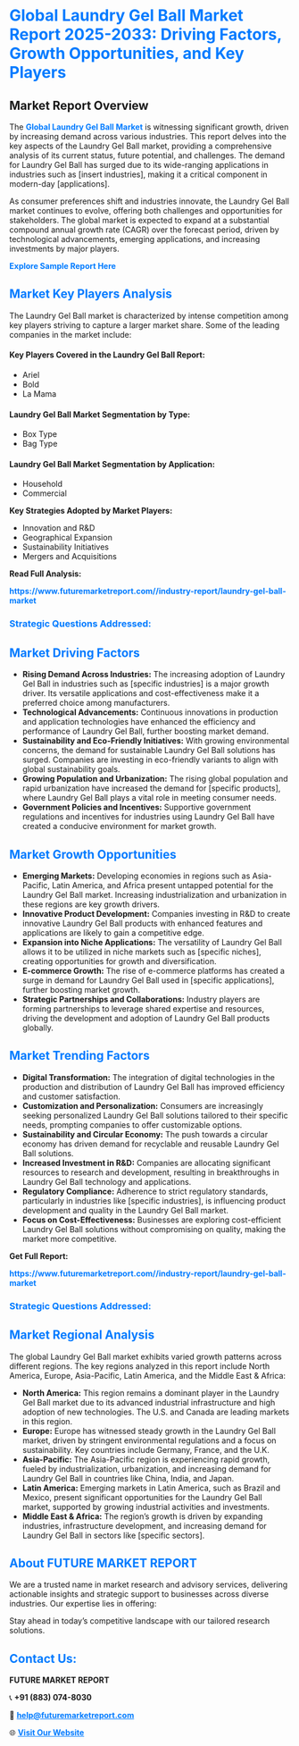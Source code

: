 <h1 style="color: #007BFF;">Global Laundry Gel Ball Market Report 2025-2033: Driving Factors, Growth Opportunities, and Key Players</h1>

<section id="overview">
<h2>Market Report Overview</h2>
<p>The <a href="https://www.futuremarketreport.com//industry-report/laundry-gel-ball-market" style="color: #007BFF; text-decoration: none;"><strong>Global Laundry Gel Ball Market</strong></a> is witnessing significant growth, driven by increasing demand across various industries. This report delves into the key aspects of the Laundry Gel Ball market, providing a comprehensive analysis of its current status, future potential, and challenges. The demand for Laundry Gel Ball has surged due to its wide-ranging applications in industries such as [insert industries], making it a critical component in modern-day [applications].</p>
<p>As consumer preferences shift and industries innovate, the Laundry Gel Ball market continues to evolve, offering both challenges and opportunities for stakeholders. The global market is expected to expand at a substantial compound annual growth rate (CAGR) over the forecast period, driven by technological advancements, emerging applications, and increasing investments by major players.</p>
</section>

<section id="overview">
<p><a href="https://www.futuremarketreport.com//request-sample/reportId=48285" style="color: #007BFF; text-decoration: none;"><strong>Explore Sample Report Here</strong></a></p>
</section>

<section id="key-players">
<h2 style="color: #007BFF;">Market Key Players Analysis</h2>
<p>The Laundry Gel Ball market is characterized by intense competition among key players striving to capture a larger market share. Some of the leading companies in the market include:</p>
<h4>Key Players Covered in the Laundry Gel Ball Report:</h4>
<ul><li>Ariel</li><li>Bold</li><li>La Mama</li></ul>
<h4>Laundry Gel Ball Market Segmentation by Type:</h4>
<ul><li>Box Type</li><li>Bag Type</li></ul>

<h4>Laundry Gel Ball Market Segmentation by Application:</h4>
<ul><li>Household</li><li>Commercial</li></ul>
<p><strong>Key Strategies Adopted by Market Players:</strong></p>
<ul>
<li>Innovation and R&D</li>
<li>Geographical Expansion</li>
<li>Sustainability Initiatives</li>
<li>Mergers and Acquisitions</li>
</ul>
</section>

<section>
<p><strong>Read Full Analysis: </strong></p><a href="https://www.futuremarketreport.com//industry-report/laundry-gel-ball-market" style="color: #007BFF; text-decoration: none;"><strong>https://www.futuremarketreport.com//industry-report/laundry-gel-ball-market</strong></a>
<h3 style="color: #007BFF;">Strategic Questions Addressed:</h3>
</section>

<section id="driving-factors">
<h2 style="color: #007BFF;">Market Driving Factors</h2>
<ul>
<li><strong>Rising Demand Across Industries:</strong> The increasing adoption of Laundry Gel Ball in industries such as [specific industries] is a major growth driver. Its versatile applications and cost-effectiveness make it a preferred choice among manufacturers.</li>
<li><strong>Technological Advancements:</strong> Continuous innovations in production and application technologies have enhanced the efficiency and performance of Laundry Gel Ball, further boosting market demand.</li>
<li><strong>Sustainability and Eco-Friendly Initiatives:</strong> With growing environmental concerns, the demand for sustainable Laundry Gel Ball solutions has surged. Companies are investing in eco-friendly variants to align with global sustainability goals.</li>
<li><strong>Growing Population and Urbanization:</strong> The rising global population and rapid urbanization have increased the demand for [specific products], where Laundry Gel Ball plays a vital role in meeting consumer needs.</li>
<li><strong>Government Policies and Incentives:</strong> Supportive government regulations and incentives for industries using Laundry Gel Ball have created a conducive environment for market growth.</li>
</ul>
</section>

<section id="growth-opportunities">
<h2 style="color: #007BFF;">Market Growth Opportunities</h2>
<ul>
<li><strong>Emerging Markets:</strong> Developing economies in regions such as Asia-Pacific, Latin America, and Africa present untapped potential for the Laundry Gel Ball market. Increasing industrialization and urbanization in these regions are key growth drivers.</li>
<li><strong>Innovative Product Development:</strong> Companies investing in R&D to create innovative Laundry Gel Ball products with enhanced features and applications are likely to gain a competitive edge.</li>
<li><strong>Expansion into Niche Applications:</strong> The versatility of Laundry Gel Ball allows it to be utilized in niche markets such as [specific niches], creating opportunities for growth and diversification.</li>
<li><strong>E-commerce Growth:</strong> The rise of e-commerce platforms has created a surge in demand for Laundry Gel Ball used in [specific applications], further boosting market growth.</li>
<li><strong>Strategic Partnerships and Collaborations:</strong> Industry players are forming partnerships to leverage shared expertise and resources, driving the development and adoption of Laundry Gel Ball products globally.</li>
</ul>
</section>

<section id="trending-factors">
<h2 style="color: #007BFF;">Market Trending Factors</h2>
<ul>
<li><strong>Digital Transformation:</strong> The integration of digital technologies in the production and distribution of Laundry Gel Ball has improved efficiency and customer satisfaction.</li>
<li><strong>Customization and Personalization:</strong> Consumers are increasingly seeking personalized Laundry Gel Ball solutions tailored to their specific needs, prompting companies to offer customizable options.</li>
<li><strong>Sustainability and Circular Economy:</strong> The push towards a circular economy has driven demand for recyclable and reusable Laundry Gel Ball solutions.</li>
<li><strong>Increased Investment in R&D:</strong> Companies are allocating significant resources to research and development, resulting in breakthroughs in Laundry Gel Ball technology and applications.</li>
<li><strong>Regulatory Compliance:</strong> Adherence to strict regulatory standards, particularly in industries like [specific industries], is influencing product development and quality in the Laundry Gel Ball market.</li>
<li><strong>Focus on Cost-Effectiveness:</strong> Businesses are exploring cost-efficient Laundry Gel Ball solutions without compromising on quality, making the market more competitive.</li>
</ul>
</section>

<section>
<p><strong>Get Full Report: </strong></p><a href="https://www.futuremarketreport.com//industry-report/laundry-gel-ball-market" style="color: #007BFF; text-decoration: none;"><strong>https://www.futuremarketreport.com//industry-report/laundry-gel-ball-market</strong></a>
<h3 style="color: #007BFF;">Strategic Questions Addressed:</h3>
</section>


<section id="regional-analysis">
<h2 style="color: #007BFF;">Market Regional Analysis</h2>
<p>The global Laundry Gel Ball market exhibits varied growth patterns across different regions. The key regions analyzed in this report include North America, Europe, Asia-Pacific, Latin America, and the Middle East & Africa:</p>
<ul>
<li><strong>North America:</strong> This region remains a dominant player in the Laundry Gel Ball market due to its advanced industrial infrastructure and high adoption of new technologies. The U.S. and Canada are leading markets in this region.</li>
<li><strong>Europe:</strong> Europe has witnessed steady growth in the Laundry Gel Ball market, driven by stringent environmental regulations and a focus on sustainability. Key countries include Germany, France, and the U.K.</li>
<li><strong>Asia-Pacific:</strong> The Asia-Pacific region is experiencing rapid growth, fueled by industrialization, urbanization, and increasing demand for Laundry Gel Ball in countries like China, India, and Japan.</li>
<li><strong>Latin America:</strong> Emerging markets in Latin America, such as Brazil and Mexico, present significant opportunities for the Laundry Gel Ball market, supported by growing industrial activities and investments.</li>
<li><strong>Middle East & Africa:</strong> The region’s growth is driven by expanding industries, infrastructure development, and increasing demand for Laundry Gel Ball in sectors like [specific sectors].</li>
</ul>
</section>

<footer>
<h2 style="color: #007BFF;">About FUTURE MARKET REPORT</h2>
<p>We are a trusted name in market research and advisory services, delivering actionable insights and strategic support to businesses across diverse industries. Our expertise lies in offering:</p>

<p>Stay ahead in today’s competitive landscape with our tailored research solutions.</p>

<h2 style="color: #007BFF;">Contact Us:</h2>
<p><strong>FUTURE MARKET REPORT</strong></p>
<p>📞 <strong>+91 (883) 074-8030</strong></p>
<p>📧 <strong><a href="mailto:help@futuremarketreport.com" style="color: #007BFF;">help@futuremarketreport.com</a></strong></p>
<p>🌐 <strong><a href="https://www.futuremarketreport.com/" style="color: #007BFF;">Visit Our Website</a></strong></p>
</footer>